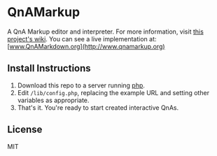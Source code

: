 QnAMarkup
=========
A QnA Markup editor and interpreter. For more information, visit [this project's wiki](https://github.com/colarusso/QnAMarkup/wiki). You can see a live implementation at: [www.QnAMarkdown.org](http://www.qnamarkup.org)

Install Instructions
-----
1. Download this repo to a server running [php](http://php.net/).
2. Edit `/lib/config.php`, replacing the example URL and setting other variables as appropriate.
3. That's it. You're ready to start created interactive QnAs.

License
----
MIT
